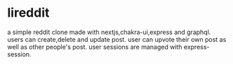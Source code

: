 # lireddit
a simple reddit clone made with nextjs,chakra-ui,express and graphql.
users can create,delete and update post.
user can upvote their own post as well as other people's post.
user sessions are managed with express-session.
